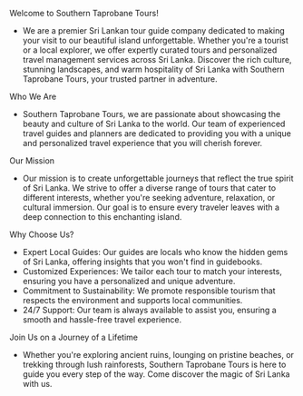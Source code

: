 Welcome to Southern Taprobane Tours! 

- We are a premier Sri Lankan tour guide company dedicated to making your visit to our beautiful island unforgettable. Whether you're a tourist or a local explorer, we offer expertly curated tours and personalized travel management services across Sri Lanka. Discover the rich culture, stunning landscapes, 
  and warm hospitality of Sri Lanka with Southern Taprobane Tours, your trusted partner in adventure.

Who We Are

- Southern Taprobane Tours, we are passionate about showcasing the beauty and culture of Sri Lanka to the world. Our team of experienced travel guides and planners are dedicated to providing you with a unique and personalized travel experience that you will cherish forever.

Our Mission

- Our mission is to create unforgettable journeys that reflect the true spirit of Sri Lanka. We strive to offer a diverse range of tours that cater to different interests, whether you're seeking adventure, relaxation, or cultural immersion. Our goal is to ensure every traveler leaves with a deep connection to this enchanting island.

Why Choose Us?

- Expert Local Guides: Our guides are locals who know the hidden gems of Sri Lanka, offering insights that you won't find in guidebooks.
- Customized Experiences: We tailor each tour to match your interests, ensuring you have a personalized and unique adventure.
- Commitment to Sustainability: We promote responsible tourism that respects the environment and supports local communities.
- 24/7 Support: Our team is always available to assist you, ensuring a smooth and hassle-free travel experience.

Join Us on a Journey of a Lifetime

- Whether you're exploring ancient ruins, lounging on pristine beaches, or trekking through lush rainforests, Southern Taprobane Tours is here to guide you every step of the way. Come discover the magic of Sri Lanka with us.

